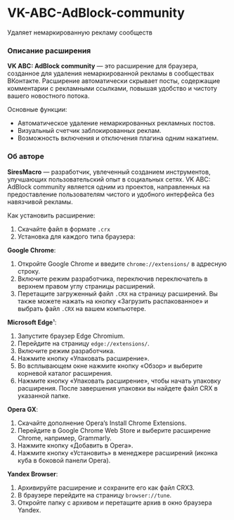 # VK-ABC-AdBlock-community
Удаляет немаркированную рекламу сообществ
### Описание расширения

**VK ABC: AdBlock community** — это расширение для браузера, созданное для удаления немаркированной рекламы в сообществах ВКонтакте. Расширение автоматически скрывает посты, содержащие комментарии с рекламными ссылками, повышая удобство и чистоту вашего новостного потока.

Основные функции:
- Автоматическое удаление немаркированных рекламных постов.
- Визуальный счетчик заблокированных реклам.
- Возможность включения и отключения плагина одним нажатием.

### Об авторе

**SiresMacro** — разработчик, увлеченный созданием инструментов, улучшающих пользовательский опыт в социальных сетях. VK ABC: AdBlock community является одним из проектов, направленных на предоставление пользователям чистого и удобного интерфейса без навязчивой рекламы.

Как установить расширение:
1. Скачайте файл в формате `.crx`
2. Установка для каждого типа браузера:

**Google Chrome**:
1. Откройте Google Chrome и введите `chrome://extensions/` в адресную строку.
2. Включите режим разработчика, переключив переключатель в верхнем правом углу страницы расширений.
3. Перетащите загруженный файл `.CRX` на страницу расширений. Вы также можете нажать на кнопку «Загрузить распакованное» и выбрать файл `.CRX` на вашем компьютере.

**Microsoft Edge**¹:
1. Запустите браузер Edge Chromium.
2. Перейдите на страницу `edge://extensions/`.
3. Включите режим разработчика.
4. Нажмите кнопку «Упаковать расширение».
5. Во всплывающем окне нажмите кнопку «Обзор» и выберите корневой каталог расширения.
6. Нажмите кнопку «Упаковать расширение», чтобы начать упаковку расширения. После завершения упаковки вы найдете файл CRX в указанной папке.

**Opera GX**:
1. Скачайте дополнение Opera’s Install Chrome Extensions.
2. Перейдите в Google Chrome Web Store и выберите расширение Chrome, например, Grammarly.
3. Нажмите кнопку «Добавить в Opera».
4. Нажмите кнопку «Установить» в менеджере расширений (иконка куба в боковой панели Opera).

**Yandex Browser**:
1. Архивируйте расширение и сохраните его как файл CRX3.
2. В браузере перейдите на страницу `browser://tune`.
3. Откройте папку с архивом и перетащите архив в окно браузера Yandex.
